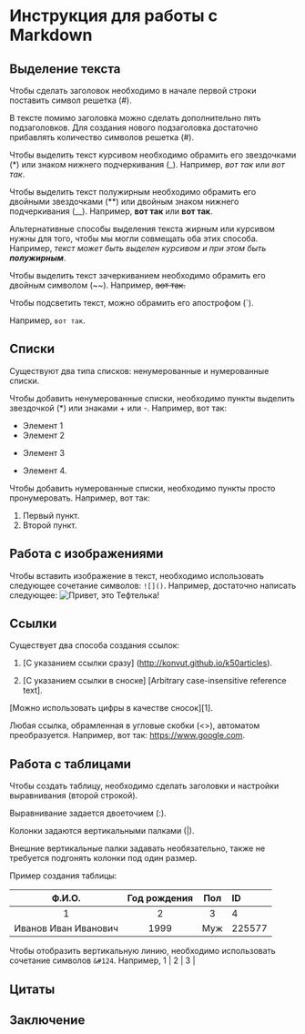# Инструкция для работы с Markdown
## Выделение текста

Чтобы сделать заголовок необходимо в начале первой строки поставить символ решетка (#).

В тексте помимо заголовка можно сделать дополнительно пять подзаголовков. Для создания нового подзаголовка достаточно прибавлять количество символов решетка (#).

Чтобы выделить текст курсивом необходимо обрамить его звездочками (*) или знаком нижнего подчеркивания (_). Например, *вот так* или _вот так_.

Чтобы выделить текст полужирным необходимо обрамить его двойными звездочками (**) или двойным знаком нижнего подчеркивания (__). Например, **вот так** или __вот так__.

Альтернативные способы выделения текста жирным или курсивом нужны для того, чтобы мы могли совмещать оба этих способа. Например, _текст может быть выделен курсивом и при этом быть **полужирным**_.

Чтобы выделить текст зачеркиванием необходимо обрамить его двойным символом (~~).
Например, ~~вот так.~~ 

Чтобы подсветить текст, можно обрамить его апострофом (`).

Например, `вот так`.

## Списки

Существуют два типа списков: ненумерованные и нумерованные списки.

Чтобы добавить ненумерованные списки, необходимо пункты выделить звездочкой (*) или знаками + или -. Например, вот так:
* Элемент 1
* Элемент 2
+ Элемент 3
- Элемент 4.

Чтобы добавить нумерованные списки, необходимо пункты просто пронумеровать. Например, вот так:
1. Первый пункт.
2. Второй пункт.

## Работа с изображениями

Чтобы вставить изображение в текст,  необходимо использовать следующее сочетание символов: `![]()`. Например, достаточно написать следующее: ![Привет, это Тефтелька!](Teftelka.jpg)

## Ссылки

Существует два способа создания ссылок:

1. [С указанием ссылки сразу] (http://konvut.github.io/k50articles).

2. [С указанием ссылки в сноске] [Arbitrary case-insensitive reference text].

[Можно использовать цифры в качестве сносок][1].

Любая ссылка, обрамленная в угловые скобки (<>), автоматом преобразуется. Например, вот так: <https://www.google.com>.

## Работа с таблицами

Чтобы создать таблицу, необходимо сделать заголовки и настройки выравнивания (второй строкой).

Выравнивание задается двоеточием (:).

Колонки задаются вертикальными палками (|).

Внешние вертикальные палки задавать необязательно, также не требуется подгонять колонки под один размер.

Пример создания таблицы:

Ф.И.О. | Год рождения | Пол | ID
:----: | :----: | :----: | :----
1 | 2 | 3 | 4
Иванов Иван Иванович | 1999 | Муж | 225577

Чтобы отобразить вертикальную линию, необходимо использовать сочетание символов `&#124`. Например, 1 &#124; 2 &#124; 3 &#124;

## Цитаты
## Заключение